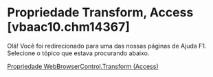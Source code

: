 
# Propriedade Transform, Access [vbaac10.chm14367]

Olá! Você foi redirecionado para uma das nossas páginas de Ajuda F1. Selecione o tópico que estava procurando abaixo.

[Propriedade WebBrowserControl.Transform (Access)](http://msdn.microsoft.com/library/7ed545dc-96f4-2cb5-ad35-e50ff4beb270%28Office.15%29.aspx)
